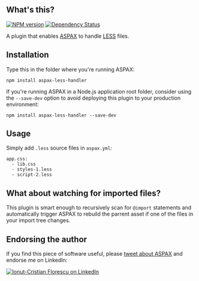 ## What's this?
[![NPM version](https://badge.fury.io/js/aspax-less-handler.png)](http://badge.fury.io/js/aspax-less-handler)
[![Dependency Status](https://david-dm.org/icflorescu/aspax-less-handler.png)](https://david-dm.org/icflorescu/aspax-less-handler)

A plugin that enables [ASPAX](http://aspax.github.io) to handle [LESS](http://lesscss.org) files.

## Installation
Type this in the folder where you're running ASPAX:

    npm install aspax-less-handler

If you're running ASPAX in a Node.js application root folder, consider using the `--save-dev` option to avoid deploying this plugin to your production environment:

    npm install aspax-less-handler --save-dev

## Usage
Simply add `.less` source files in `aspax.yml`:

    app.css:
      - lib.css
      - styles-1.less
      - script-2.less

## What about watching for imported files?
This plugin is smart enough to recursively scan for `@import` statements and automatically trigger ASPAX to rebuild the parrent asset if one of the files in your import tree changes.

## Endorsing the author
If you find this piece of software useful, please [tweet about ASPAX](http://twitter.com/share?text=Checkout%20ASPAX%2C%20the%20simple%20Node.js%20asset%20packager!&url=http%3A%2F%2Faspax.github.io&hashtags=aspax&via=icflorescu) and endorse me on LinkedIn:

[![Ionut-Cristian Florescu on LinkedIn](https://static.licdn.com/scds/common/u/img/webpromo/btn_viewmy_160x25.png)](https://www.linkedin.com/in/icflorescu)

